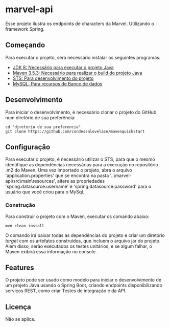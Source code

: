 # marvel-api

Esse projeto ilustra os endpoints de characters da Marvel. Utilizando o framework Spring.

## Começando

Para executar o projeto, será necessário instalar os seguintes programas:

- [JDK 8: Necessário para executar o projeto Java](https://www.oracle.com/java/technologies/javase/javase-jdk8-downloads.html)
- [Maven 3.5.3: Necessário para realizar o build do projeto Java](http://mirror.nbtelecom.com.br/apache/maven/maven-3/3.5.3/binaries/apache-maven-3.5.3-bin.zip)
- [STS: Para desenvolvimento do projeto](https://spring.io/tools)
- [MySQL: Para recursos de Banco de dados](https://dev.mysql.com/downloads/)

## Desenvolvimento

Para iniciar o desenvolvimento, é necessário clonar o projeto do GitHub num diretório de sua preferência:

```shell
cd "diretorio de sua preferencia"
git clone https://github.com/condessalovelace/mavenquickstart
```

## Configuração

Para executar o projeto, é necessário utilizar o STS, para que o mesmo identifique as dependências necessárias para a execução no repositório .m2 do Maven. Uma vez importado o projeto, abra o arquivo 'application.properties' que se encontra na pasta '..\marvel-api\src\main\resources', altere as propriedades 'spring.datasource.username' e 'spring.datasource.password' para o usuário que você criou para o MySql.

### Construção

Para construir o projeto com o Maven, executar os comando abaixo:

```shell
mvn clean install
```

O comando irá baixar todas as dependências do projeto e criar um diretório *target* com os artefatos construídos, que incluem o arquivo jar do projeto. Além disso, serão executados os testes unitários, e se algum falhar, o Maven exibirá essa informação no console.

## Features

O projeto pode ser usado como modelo para iniciar o desenvolvimento de um projeto Java usando o Spring Boot, criando endpoints disponibilizando serviços REST, como criar Testes de integração e da API.


## Licença

Não se aplica.